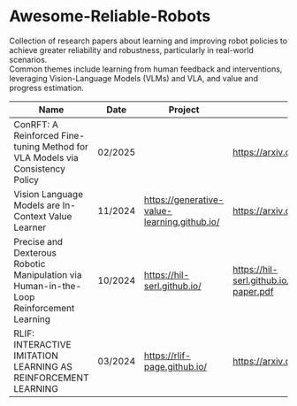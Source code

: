 # Awesome-Reliable-Robots
Collection of research papers about learning and improving robot policies to achieve greater reliability and robustness, particularly in real-world scenarios.  
Common themes include learning from human feedback and interventions,  leveraging Vision-Language Models (VLMs) and VLA, and value and progress estimation.

| **Name**                                                                                | **Date** | **Project**                 | **Paper**                                            | **Code**                                  |
|-----------------------------------------------------------------------------------------|----------|-----------------------------|------------------------------------------------------|-------------------------------------------|
| ConRFT: A Reinforced Fine-tuning Method for VLA Models via Consistency Policy           | 02/2025  |                             | https://arxiv.org/pdf/2502.05450                     | https://github.com/cccedric/conrft        |
| Vision Language Models are In-Context Value Learner                                     | 11/2024  | https://generative-value-learning.github.io/ | https://arxiv.org/pdf/2411.04549 | None                                      |
| Precise and Dexterous Robotic Manipulation via Human-in-the-Loop Reinforcement Learning | 10/2024  | https://hil-serl.github.io/ | https://hil-serl.github.io/static/hil-serl-paper.pdf | https://github.com/rail-berkeley/hil-serl |
| RLIF: INTERACTIVE IMITATION LEARNING AS REINFORCEMENT LEARNING                          | 03/2024  | https://rlif-page.github.io/| https://arxiv.org/pdf/2311.12996                     | https://github.com/pd-perry/RLIF          |
